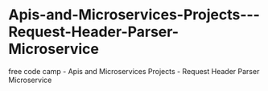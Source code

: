 # Apis-and-Microservices-Projects---Request-Header-Parser-Microservice
free code camp - Apis and Microservices Projects - Request Header Parser Microservice
